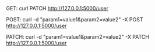 
GET: curl  PATCH http://127.0.0.1:5000/user


POST:   curl -d "param1=value1&param2=value2" -X POST http://127.0.0.1:5000/user

PATCH:  curl -d "param1=value1&param2=value2" -X PATCH http://127.0.0.1:5000/user
